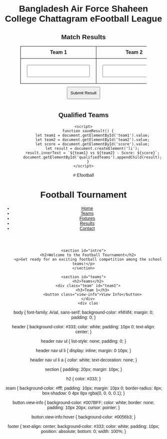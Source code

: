 <!DOCTYPE html>
<html lang="en">
<head>
    <meta charset="UTF-8">
    <meta name="viewport" content="width=device-width, initial-scale=1.0">
    <title>eFootball League Results</title>
    <style>
        body { font-family: Arial, sans-serif; text-align: center; }
        table { width: 80%; margin: auto; border-collapse: collapse; }
        th, td { border: 1px solid black; padding: 10px; }
        input, button { margin: 10px; padding: 10px; }
    </style>
</head>
<body>
    <h1>Bangladesh Air Force Shaheen College Chattagram eFootball League</h1>
    <h2>Match Results</h2>
    <table>
        <tr>
            <th>Team 1</th>
            <th>Team 2</th>
            <th>Score</th>
        </tr>
        <tr>
            <td><input type="text" id="team1"></td>
            <td><input type="text" id="team2"></td>
            <td><input type="text" id="score"></td>
        </tr>
    </table>
    <button onclick="saveResult()">Submit Result</button>
    <h2>Qualified Teams</h2>
    <ul id="qualifiedTeams"></ul>

    <script>
        function saveResult() {
            let team1 = document.getElementById('team1').value;
            let team2 = document.getElementById('team2').value;
            let score = document.getElementById('score').value;
            let result = document.createElement('li');
            result.innerText = `${team1} vs ${team2} - Score: ${score}`;
            document.getElementById('qualifiedTeams').appendChild(result);
        }
    </script>
</body>
</html>
# Efootball
<!DOCTYPE html>
<html lang="en">
<head>
    <meta charset="UTF-8">
    <meta name="viewport" content="width=device-width, initial-scale=1.0">
    <title>Football Tournament</title>
    <link rel="stylesheet" href="styles.css">
</head>
<body>
    <header>
        <h1>Football Tournament</h1>
        <nav>
            <ul>
                <li><a href="#">Home</a></li>
                <li><a href="#">Teams</a></li>
                <li><a href="#">Fixtures</a></li>
                <li><a href="#">Results</a></li>
                <li><a href="#">Contact</a></li>
            </ul>
        </nav>
    </header>

    <section id="intro">
        <h2>Welcome to the Football Tournament</h2>
        <p>Get ready for an exciting football competition among the school teams!</p>
    </section>

    <section id="teams">
        <h2>Teams</h2>
        <div class="team" id="team1">
            <h3>Team 1</h3>
            <button class="view-info">View Info</button>
        </div>
        <div clas
body {
    font-family: Arial, sans-serif;
    background-color: #f4f4f4;
    margin: 0;
    padding: 0;
}

header {
    background-color: #333;
    color: white;
    padding: 10px 0;
    text-align: center;
}

header nav ul {
    list-style: none;
    padding: 0;
}

header nav ul li {
    display: inline;
    margin: 0 10px;
}

header nav ul li a {
    color: white;
    text-decoration: none;
}

section {
    padding: 20px;
    margin: 10px;
}

h2 {
    color: #333;
}

.team {
    background-color: #fff;
    padding: 10px;
    margin: 10px 0;
    border-radius: 8px;
    box-shadow: 0 4px 8px rgba(0, 0, 0, 0.1);
}

button.view-info {
    background-color: #007BFF;
    color: white;
    border: none;
    padding: 10px 20px;
    cursor: pointer;
}

button.view-info:hover {
    background-color: #0056b3;
}

footer {
    text-align: center;
    background-color: #333;
    color: white;
    padding: 10px;
    position: absolute;
    bottom: 0;
    width: 100%;
}

